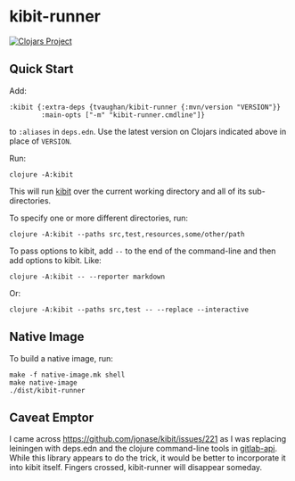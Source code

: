 # kibit-runner
[![Clojars Project](https://img.shields.io/clojars/v/tvaughan/kibit-runner.svg)](https://clojars.org/tvaughan/kibit-runner)

Quick Start
---

Add:

    :kibit {:extra-deps {tvaughan/kibit-runner {:mvn/version "VERSION"}}
            :main-opts ["-m" "kibit-runner.cmdline"]}

to `:aliases` in `deps.edn`. Use the latest version on Clojars indicated above
in place of `VERSION`.

Run:

    clojure -A:kibit

This will run [kibit](https://github.com/jonase/kibit) over the current
working directory and all of its sub-directories.

To specify one or more different directories, run:

    clojure -A:kibit --paths src,test,resources,some/other/path

To pass options to kibit, add `--` to the end of the command-line and then add
options to kibit. Like:

    clojure -A:kibit -- --reporter markdown

Or:

    clojure -A:kibit --paths src,test -- --replace --interactive

Native Image
---

To build a native image, run:

    make -f native-image.mk shell
    make native-image
    ./dist/kibit-runner

Caveat Emptor
---

I came across https://github.com/jonase/kibit/issues/221 as I was replacing
leiningen with deps.edn and the clojure command-line tools in
[gitlab-api](https://gitlab.com/tvaughan/gitlab-api). While this library
appears to do the trick, it would be better to incorporate it into kibit
itself. Fingers crossed, kibit-runner will disappear someday.
